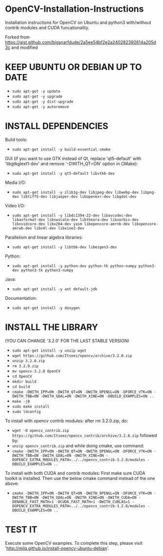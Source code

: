 # OpenCV-Installation-Instructions
Installation instructions for OpenCV on Ubuntu and python3 with/without contrib modules and CUDA funcationality.

Forked from https://gist.github.com/bigsnarfdude/2a5ee54bf2e2a240282392614a205d3c and modified

# KEEP UBUNTU OR DEBIAN UP TO DATE

- `sudo apt-get -y update`
- `sudo apt-get -y upgrade`
- `sudo apt-get -y dist-upgrade`
- `sudo apt-get -y autoremove`

# INSTALL DEPENDENCIES

Build tools:
- `sudo apt-get install -y build-essential cmake`

GUI (if you want to use GTK instead of Qt, replace 'qt5-default' with 'libgtkglext1-dev' and remove '-DWITH_QT=ON' option in CMake):
- `sudo apt-get install -y qt5-default libvtk6-dev`

Media I/O:
- `sudo apt-get install -y zlib1g-dev libjpeg-dev libwebp-dev libpng-dev libtiff5-dev libjasper-dev libopenexr-dev libgdal-dev`

Video I/O:
- `sudo apt-get install -y libdc1394-22-dev libavcodec-dev libavformat-dev libswscale-dev libtheora-dev libvorbis-dev libxvidcore-dev libx264-dev yasm libopencore-amrnb-dev libopencore-amrwb-dev libv4l-dev libxine2-dev`

Parallelism and linear algebra libraries:
- `sudo apt-get install -y libtbb-dev libeigen3-dev`

Python:
- `sudo apt-get install -y python-dev python-tk python-numpy python3-dev python3-tk python3-numpy`

Java:
- `sudo apt-get install -y ant default-jdk`

Documentation:
- `sudo apt-get install -y doxygen`


# INSTALL THE LIBRARY 
(YOU CAN CHANGE '3.2.0' FOR THE LAST STABLE VERSION)

- `sudo apt-get install -y unzip wget`
- `wget https://github.com/Itseez/opencv/archive/3.2.0.zip`
- `unzip 3.2.0.zip`
- `rm 3.2.0.zip`
- `mv opencv-3.2.0 OpenCV`
- `cd OpenCV`
- `mkdir build`
- `cd build`
- `cmake -DWITH_IPP=ON -DWITH_QT=ON -DWITH_OPENGL=ON -DFORCE_VTK=ON -DWITH_TBB=ON -DWITH_GDAL=ON -DWITH_XINE=ON -DBUILD_EXAMPLES=ON ..`
- `make -j8`
- `sudo make install`
- `sudo ldconfig`

To install with opencv contrib modules:
after rm 3.2.0.zip, do:
- `wget -O opencv_contrib.zip https://github.com/Itseez/opencv_contrib/archive/3.2.0.zip`
followed by:
- `unzip opencv_contrib.zip`
and while doing cmake, use command:
- `cmake -DWITH_IPP=ON -DWITH_QT=ON -DWITH_OPENGL=ON -DFORCE_VTK=ON -DWITH_TBB=ON -DWITH_GDAL=ON -DWITH_XINE=ON -DOPENCV_EXTRA_MODULES_PATH=../../opencv_contrib-3.2.0/modules -DBUILD_EXAMPLES=ON ..`

To install with both CUDA and contrib modules:
First make sure CUDA toolkit is installed. Then use the below cmake command instead of the one above:
- `cmake -DWITH_IPP=ON -DWITH_QT=ON -DWITH_OPENGL=ON -DFORCE_VTK=ON -DWITH_TBB=ON -DWITH_GDAL=ON -DWITH_XINE=ON -DWITH_CUDA=ON -DENABLE_FAST_MATH=1 -DCUDA_FAST_MATH=1 -DWITH_CUBLAS=1 -DOPENCV_EXTRA_MODULES_PATH=../../opencv_contrib-3.2.0/modules -DBUILD_EXAMPLES=ON ..`

# TEST IT
Execute some OpenCV examples. To complete this step, please visit 'http://milq.github.io/install-opencv-ubuntu-debian'.
